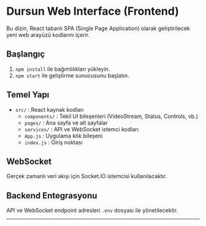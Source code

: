# Dursun Web Interface (Frontend)

Bu dizin, React tabanlı SPA (Single Page Application) olarak geliştirilecek yeni web arayüzü kodlarını içerir.

## Başlangıç

1. `npm install` ile bağımlılıkları yükleyin.
2. `npm start` ile geliştirme sunucusunu başlatın.

## Temel Yapı
- `src/` : React kaynak kodları
  - `components/` : Tekil UI bileşenleri (VideoStream, Status, Controls, vb.)
  - `pages/` : Ana sayfa ve alt sayfalar
  - `services/` : API ve WebSocket istemci kodları
  - `App.js` : Uygulama kök bileşeni
  - `index.js` : Giriş noktası

## WebSocket
Gerçek zamanlı veri akışı için Socket.IO istemcisi kullanılacaktır.

## Backend Entegrasyonu
API ve WebSocket endpoint adresleri `.env` dosyası ile yönetilecektir.

---
